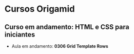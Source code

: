 # Cursos Origamid

## Curso em andamento: HTML e CSS para iniciantes
- Aula em andamento: **0306 Grid Template Rows**